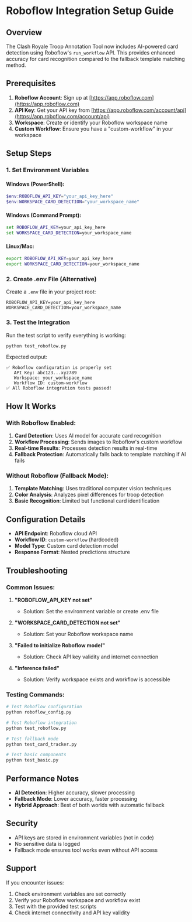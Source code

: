 # Roboflow Integration Setup Guide

## Overview

The Clash Royale Troop Annotation Tool now includes AI-powered card detection using Roboflow's `run_workflow` API. This provides enhanced accuracy for card recognition compared to the fallback template matching method.

## Prerequisites

1. **Roboflow Account**: Sign up at [https://app.roboflow.com](https://app.roboflow.com)
2. **API Key**: Get your API key from [https://app.roboflow.com/account/api](https://app.roboflow.com/account/api)
3. **Workspace**: Create or identify your Roboflow workspace name
4. **Custom Workflow**: Ensure you have a "custom-workflow" in your workspace

## Setup Steps

### 1. Set Environment Variables

#### Windows (PowerShell):
```powershell
$env:ROBOFLOW_API_KEY="your_api_key_here"
$env:WORKSPACE_CARD_DETECTION="your_workspace_name"
```

#### Windows (Command Prompt):
```cmd
set ROBOFLOW_API_KEY=your_api_key_here
set WORKSPACE_CARD_DETECTION=your_workspace_name
```

#### Linux/Mac:
```bash
export ROBOFLOW_API_KEY=your_api_key_here
export WORKSPACE_CARD_DETECTION=your_workspace_name
```

### 2. Create .env File (Alternative)

Create a `.env` file in your project root:
```
ROBOFLOW_API_KEY=your_api_key_here
WORKSPACE_CARD_DETECTION=your_workspace_name
```

### 3. Test the Integration

Run the test script to verify everything is working:
```bash
python test_roboflow.py
```

Expected output:
```
✅ Roboflow configuration is properly set
   API Key: abc123...xyz789
   Workspace: your_workspace_name
   Workflow ID: custom-workflow
✅ All Roboflow integration tests passed!
```

## How It Works

### With Roboflow Enabled:
1. **Card Detection**: Uses AI model for accurate card recognition
2. **Workflow Processing**: Sends images to Roboflow's custom workflow
3. **Real-time Results**: Processes detection results in real-time
4. **Fallback Protection**: Automatically falls back to template matching if AI fails

### Without Roboflow (Fallback Mode):
1. **Template Matching**: Uses traditional computer vision techniques
2. **Color Analysis**: Analyzes pixel differences for troop detection
3. **Basic Recognition**: Limited but functional card identification

## Configuration Details

- **API Endpoint**: Roboflow cloud API
- **Workflow ID**: `custom-workflow` (hardcoded)
- **Model Type**: Custom card detection model
- **Response Format**: Nested predictions structure

## Troubleshooting

### Common Issues:

1. **"ROBOFLOW_API_KEY not set"**
   - Solution: Set the environment variable or create .env file

2. **"WORKSPACE_CARD_DETECTION not set"**
   - Solution: Set your Roboflow workspace name

3. **"Failed to initialize Roboflow model"**
   - Solution: Check API key validity and internet connection

4. **"Inference failed"**
   - Solution: Verify workspace exists and workflow is accessible

### Testing Commands:

```bash
# Test Roboflow configuration
python roboflow_config.py

# Test Roboflow integration
python test_roboflow.py

# Test fallback mode
python test_card_tracker.py

# Test basic components
python test_basic.py
```

## Performance Notes

- **AI Detection**: Higher accuracy, slower processing
- **Fallback Mode**: Lower accuracy, faster processing
- **Hybrid Approach**: Best of both worlds with automatic fallback

## Security

- API keys are stored in environment variables (not in code)
- No sensitive data is logged
- Fallback mode ensures tool works even without API access

## Support

If you encounter issues:
1. Check environment variables are set correctly
2. Verify your Roboflow workspace and workflow exist
3. Test with the provided test scripts
4. Check internet connectivity and API key validity 